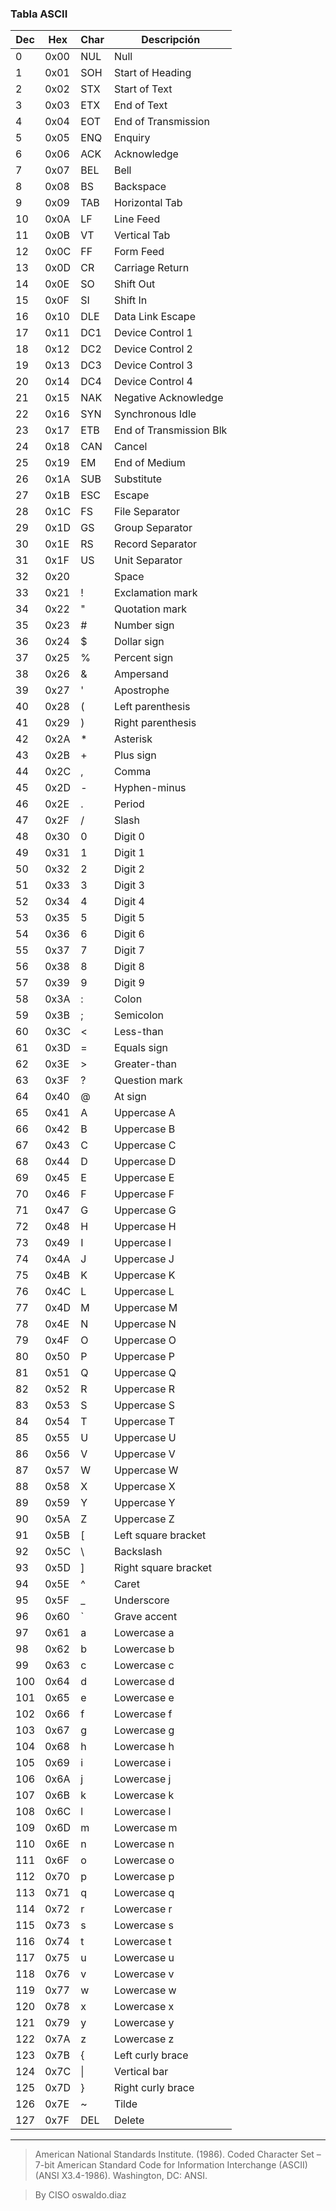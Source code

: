 ### Tabla ASCII

| Dec | Hex  | Char | Descripción             |
|-----|------|------|-------------------------|
| 0   | 0x00 | NUL  | Null                   |
| 1   | 0x01 | SOH  | Start of Heading       |
| 2   | 0x02 | STX  | Start of Text          |
| 3   | 0x03 | ETX  | End of Text            |
| 4   | 0x04 | EOT  | End of Transmission    |
| 5   | 0x05 | ENQ  | Enquiry                |
| 6   | 0x06 | ACK  | Acknowledge            |
| 7   | 0x07 | BEL  | Bell                   |
| 8   | 0x08 | BS   | Backspace              |
| 9   | 0x09 | TAB  | Horizontal Tab         |
| 10  | 0x0A | LF   | Line Feed              |
| 11  | 0x0B | VT   | Vertical Tab           |
| 12  | 0x0C | FF   | Form Feed              |
| 13  | 0x0D | CR   | Carriage Return        |
| 14  | 0x0E | SO   | Shift Out              |
| 15  | 0x0F | SI   | Shift In               |
| 16  | 0x10 | DLE  | Data Link Escape       |
| 17  | 0x11 | DC1  | Device Control 1       |
| 18  | 0x12 | DC2  | Device Control 2       |
| 19  | 0x13 | DC3  | Device Control 3       |
| 20  | 0x14 | DC4  | Device Control 4       |
| 21  | 0x15 | NAK  | Negative Acknowledge   |
| 22  | 0x16 | SYN  | Synchronous Idle       |
| 23  | 0x17 | ETB  | End of Transmission Blk|
| 24  | 0x18 | CAN  | Cancel                 |
| 25  | 0x19 | EM   | End of Medium          |
| 26  | 0x1A | SUB  | Substitute             |
| 27  | 0x1B | ESC  | Escape                 |
| 28  | 0x1C | FS   | File Separator         |
| 29  | 0x1D | GS   | Group Separator        |
| 30  | 0x1E | RS   | Record Separator       |
| 31  | 0x1F | US   | Unit Separator         |
| 32  | 0x20 |      | Space                  |
| 33  | 0x21 |  !   | Exclamation mark       |
| 34  | 0x22 |  "   | Quotation mark         |
| 35  | 0x23 |  #   | Number sign            |
| 36  | 0x24 |  $   | Dollar sign            |
| 37  | 0x25 |  %   | Percent sign           |
| 38  | 0x26 |  &   | Ampersand              |
| 39  | 0x27 |  '   | Apostrophe             |
| 40  | 0x28 |  (   | Left parenthesis       |
| 41  | 0x29 |  )   | Right parenthesis      |
| 42  | 0x2A |  *   | Asterisk               |
| 43  | 0x2B |  +   | Plus sign              |
| 44  | 0x2C |  ,   | Comma                  |
| 45  | 0x2D |  -   | Hyphen-minus           |
| 46  | 0x2E |  .   | Period                 |
| 47  | 0x2F |  /   | Slash                  |
| 48  | 0x30 |  0   | Digit 0                |
| 49  | 0x31 |  1   | Digit 1                |
| 50  | 0x32 |  2   | Digit 2                |
| 51  | 0x33 |  3   | Digit 3                |
| 52  | 0x34 |  4   | Digit 4                |
| 53  | 0x35 |  5   | Digit 5                |
| 54  | 0x36 |  6   | Digit 6                |
| 55  | 0x37 |  7   | Digit 7                |
| 56  | 0x38 |  8   | Digit 8                |
| 57  | 0x39 |  9   | Digit 9                |
| 58  | 0x3A |  :   | Colon                  |
| 59  | 0x3B |  ;   | Semicolon              |
| 60  | 0x3C |  <   | Less-than              |
| 61  | 0x3D |  =   | Equals sign            |
| 62  | 0x3E |  >   | Greater-than           |
| 63  | 0x3F |  ?   | Question mark          |
| 64  | 0x40 |  @   | At sign                |
| 65  | 0x41 |  A   | Uppercase A            |
| 66  | 0x42 |  B   | Uppercase B            |
| 67  | 0x43 |  C   | Uppercase C            |
| 68  | 0x44 |  D   | Uppercase D            |
| 69  | 0x45 |  E   | Uppercase E            |
| 70  | 0x46 |  F   | Uppercase F            |
| 71  | 0x47 |  G   | Uppercase G            |
| 72  | 0x48 |  H   | Uppercase H            |
| 73  | 0x49 |  I   | Uppercase I            |
| 74  | 0x4A |  J   | Uppercase J            |
| 75  | 0x4B |  K   | Uppercase K            |
| 76  | 0x4C |  L   | Uppercase L            |
| 77  | 0x4D |  M   | Uppercase M            |
| 78  | 0x4E |  N   | Uppercase N            |
| 79  | 0x4F |  O   | Uppercase O            |
| 80  | 0x50 |  P   | Uppercase P            |
| 81  | 0x51 |  Q   | Uppercase Q            |
| 82  | 0x52 |  R   | Uppercase R            |
| 83  | 0x53 |  S   | Uppercase S            |
| 84  | 0x54 |  T   | Uppercase T            |
| 85  | 0x55 |  U   | Uppercase U            |
| 86  | 0x56 |  V   | Uppercase V            |
| 87  | 0x57 |  W   | Uppercase W            |
| 88  | 0x58 |  X   | Uppercase X            |
| 89  | 0x59 |  Y   | Uppercase Y            |
| 90  | 0x5A |  Z   | Uppercase Z            |
| 91  | 0x5B |  [   | Left square bracket    |
| 92  | 0x5C |  \   | Backslash              |
| 93  | 0x5D |  ]   | Right square bracket   |
| 94  | 0x5E |  ^   | Caret                  |
| 95  | 0x5F |  _   | Underscore             |
| 96  | 0x60 |  `   | Grave accent           |
| 97  | 0x61 |  a   | Lowercase a            |
| 98  | 0x62 |  b   | Lowercase b            |
| 99  | 0x63 |  c   | Lowercase c            |
| 100 | 0x64 |  d   | Lowercase d            |
| 101 | 0x65 |  e   | Lowercase e            |
| 102 | 0x66 |  f   | Lowercase f            |
| 103 | 0x67 |  g   | Lowercase g            |
| 104 | 0x68 |  h   | Lowercase h            |
| 105 | 0x69 |  i   | Lowercase i            |
| 106 | 0x6A |  j   | Lowercase j            |
| 107 | 0x6B |  k   | Lowercase k            |
| 108 | 0x6C |  l   | Lowercase l            |
| 109 | 0x6D |  m   | Lowercase m            |
| 110 | 0x6E |  n   | Lowercase n            |
| 111 | 0x6F |  o   | Lowercase o            |
| 112 | 0x70 |  p   | Lowercase p            |
| 113 | 0x71 |  q   | Lowercase q            |
| 114 | 0x72 |  r   | Lowercase r            |
| 115 | 0x73 |  s   | Lowercase s            |
| 116 | 0x74 |  t   | Lowercase t            |
| 117 | 0x75 |  u   | Lowercase u            |
| 118 | 0x76 |  v   | Lowercase v            |
| 119 | 0x77 |  w   | Lowercase w            |
| 120 | 0x78 |  x   | Lowercase x            |
| 121 | 0x79 |  y   | Lowercase y            |
| 122 | 0x7A |  z   | Lowercase z            |
| 123 | 0x7B |  {   | Left curly brace       |
| 124 | 0x7C |  \|  | Vertical bar           |
| 125 | 0x7D |  }   | Right curly brace      |
| 126 | 0x7E |  ~   | Tilde                  |
| 127 | 0x7F | DEL  | Delete                 |

___________________________

> American National Standards Institute. (1986). Coded Character Set – 7-bit American Standard Code for Information Interchange (ASCII) (ANSI X3.4-1986). Washington, DC: ANSI.

> By CISO oswaldo.diaz
